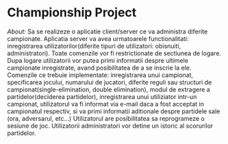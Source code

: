 # Championship Project

*About:* Sa se realizeze o aplicatie client/server ce va administra diferite campionate. Aplicatia server va avea urmatoarele functionalitati: inregistrarea utilizatorilor(diferite tipuri de utilizatori: obisnuiti, administratori). Toate comenzile vor fi restrictionate de sectiunea de logare. Dupa logare utilizatorii vor putea primi informatii despre ultimele campionate inregistrate, avand posibilitatea de a se inscrie la ele. Comenzile ce trebuie implementate: inregistrarea unui campionat, specificarea jocului, numarului de jucatori, diferite reguli sau structuri de campionat(single-elimination, double elimination), modul de extragere a partidelor(deciderea partidelor), inregistrarea unui utiliziator intr-un campionat, utilizatorul va fi informat via e-mail daca a fost acceptat in campionatul respectiv, si va primi informatii aditionale despre partidele sale (ora, adversarul, etc...) Utilizatorul are posibilitatea sa reprogrameze o sesiune de joc. Utilizatorii administratori vor detine un istoric al scorurilor partidelor.
